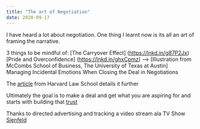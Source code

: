 ```yaml
---
title: "The art of Negotiation"
date: 2020-09-17
---  
```

I have heard a lot about negotiation. One thing I learnt now is its all an art of framing the narrative.  

3 things to be mindful of:
[The Carryover Effect] (https://lnkd.in/g87P2Jx)  
[Pride and Overconfidence] (https://lnkd.in/ghxCpmz) --> [Illustration from McCombs School of Business, The University of Texas at Austin]  
Managing Incidental Emotions When Closing the Deal in Negotiations  

The [article](https://lnkd.in/gkJBrCy) from Harvard Law School details it further  

Ultimately the goal is to make a deal and get what you are aspiring for and starts with building that [trust](https://lnkd.in/giwEsPt)

Thanks to directed advertising and tracking a video stream ala TV Show [Sienfeld](https://lnkd.in/gRY3u_8)
